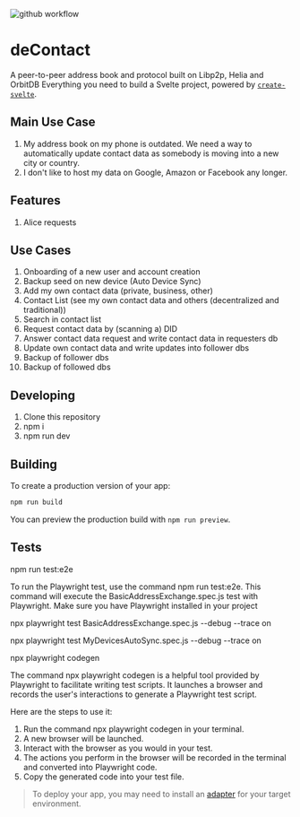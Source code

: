 ![github workflow](https://github.com/davidreband/deContact/actions/workflows/self-hosted-runner.yml/badge.svg)

# deContact
A peer-to-peer address book and protocol built on Libp2p, Helia and OrbitDB
Everything you need to build a Svelte project, powered by [`create-svelte`](https://github.com/sveltejs/kit/tree/main/packages/create-svelte).

## Main Use Case
1. My address book on my phone is outdated. We need a way to automatically update contact data as somebody is moving into a new city or country.
2. I don't like to host my data on Google, Amazon or Facebook any longer. 

## Features
1. Alice requests 

## Use Cases
1. Onboarding of a new user and account creation
2. Backup seed on new device (Auto Device Sync)
3. Add my own contact data (private, business, other)
4. Contact List (see my own contact data and others (decentralized and traditional))
5. Search in contact list
6. Request contact data by (scanning a) DID
7. Answer contact data request and write contact data in requesters db
8. Update own contact data and write updates into follower dbs
9. Backup of follower dbs
10. Backup of followed dbs

## Developing
1. Clone this repository
2. npm i 
3. npm run dev

## Building

To create a production version of your app:

```bash
npm run build
```

You can preview the production build with `npm run preview`.


## Tests

npm run test:e2e

To run the Playwright test, use the command npm run test:e2e. This command will execute the BasicAddressExchange.spec.js test with Playwright. Make sure you have Playwright installed in your project 

npx playwright test BasicAddressExchange.spec.js --debug --trace on 

npx playwright test MyDevicesAutoSync.spec.js --debug  --trace on 

npx playwright codegen

The command npx playwright codegen is a helpful tool provided by Playwright to facilitate writing test scripts. It launches a browser and records the user's interactions to generate a Playwright test script.

Here are the steps to use it:

1. Run the command npx playwright codegen in your terminal.
2. A new browser will be launched.
3. Interact with the browser as you would in your test.
4. The actions you perform in the browser will be recorded in the terminal and converted into Playwright code.
5. Copy the generated code into your test file.

> To deploy your app, you may need to install an [adapter](https://kit.svelte.dev/docs/adapters) for your target environment.

